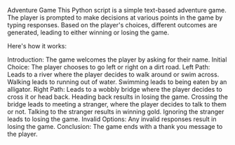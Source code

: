 Adventure Game
This Python script is a simple text-based adventure game. The player is prompted to make decisions at various points in the game by typing responses. Based on the player's choices, different outcomes are generated, leading to either winning or losing the game.

Here's how it works:

Introduction: The game welcomes the player by asking for their name.
Initial Choice: The player chooses to go left or right on a dirt road.
Left Path: Leads to a river where the player decides to walk around or swim across.
Walking leads to running out of water.
Swimming leads to being eaten by an alligator.
Right Path: Leads to a wobbly bridge where the player decides to cross it or head back.
Heading back results in losing the game.
Crossing the bridge leads to meeting a stranger, where the player decides to talk to them or not.
Talking to the stranger results in winning gold.
Ignoring the stranger leads to losing the game.
Invalid Options: Any invalid responses result in losing the game.
Conclusion: The game ends with a thank you message to the player.
